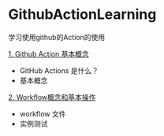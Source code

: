 # GithubActionLearning
学习使用github的Action的使用

[1. Github Action 基本概念](learn/learn_01.md)
- GitHub Actions 是什么？
- 基本概念

[2. Workflow概念和基本操作](learn/learn_02.md)
- workflow 文件
- 实例测试

